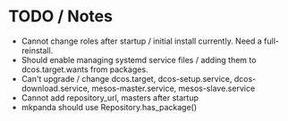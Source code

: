 # TODO / Notes

 - Cannot change roles after startup / initial install currently. Need a full-reinstall.
 - Should enable managing systemd service files / adding them to dcos.target.wants from packages.
 - Can't upgrade / change dcos.target, dcos-setup.service, dcos-download.service, mesos-master.service, mesos-slave.service
 - Cannot add repository_url, masters after startup
 - mkpanda should use Repository.has_package()